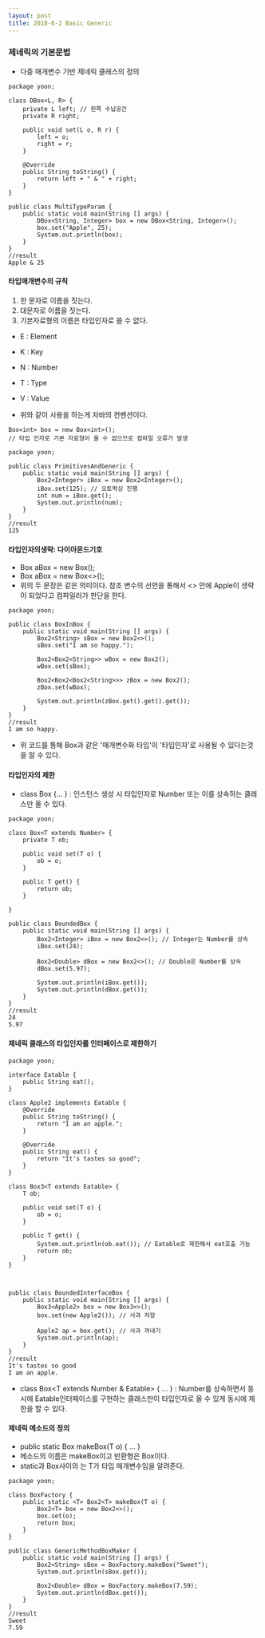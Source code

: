 ```yaml
---
layout: post
title: 2018-6-2 Basic Generic
---
```


### 제네릭의 기본문법

- 다중 매개변수 기반 제네릭 클래스의 정의

```
package yoon;

class DBox<L, R> {
    private L left; // 왼쪽 수납공간
    private R right;

    public void set(L o, R r) {
        left = o;
        right = r;
    }

    @Override
    public String toString() {
        return left + " & " + right;
    }
}

public class MultiTypeParam {
    public static void main(String [] args) {
        DBox<String, Integer> box = new DBox<String, Integer>();
        box.set("Apple", 25);
        System.out.println(box);
    }
}
//result
Apple & 25
```

#### 타입매개변수의 규칙

1. 한 문자로 이름을 짓는다.
2. 대문자로 이름을 짓는다.
3. 기본자료형의 이름은 타입인자로 쓸 수 없다.
- E : Element
- K : Key
- N : Number
- T : Type
- V : Value

- 위와 같이 사용을 하는게 자바의 컨벤션이다.

```
Box<int> box = new Box<int>();
// 타입 인자로 기본 자료형이 올 수 없으므로 컴파일 오류가 발생
```

```
package yoon;

public class PrimitivesAndGeneric {
    public static void main(String [] args) {
        Box2<Integer> iBox = new Box2<Integer>();
        iBox.set(125); // 오토박싱 진행
        int num = iBox.get();
        System.out.println(num);
    }
}
//result
125
```

#### 타입인자의생략: 다이아몬드기호

- Box<Apple> aBox = new Box<Apple>();
- Box<Apple> aBox = new Box<>();
- 위의 두 문장은 같은 의미이다. 참조 변수의 선언을 통해서 <> 안에 Apple이 생략이 되었다고 컴파일러가 판단을 한다.

```
package yoon;

public class BoxInBox {
    public static void main(String [] args) {
        Box2<String> sBox = new Box2<>();
        sBox.set("I am so happy.");

        Box2<Box2<String>> wBox = new Box2();
        wBox.set(sBox);

        Box2<Box2<Box2<String>>> zBox = new Box2();
        zBox.set(wBox);

        System.out.println(zBox.get().get().get());
    }
}
//result
I am so happy.
```
- 위 코드를 통해 Box<String>과 같은 '매개변수화 타입'이 '타입인자'로 사용될 수 있다는것을 알 수 있다.

#### 타입인자의 제한

- class Box<T extends Number> {... } : 인스턴스 생성 시 타입인자로 Number 또는 이를 상속하는 클래스만 올 수 있다.

```
package yoon;

class Box<T extends Number> {
	private T ob;

    public void set(T o) {
    	ob = o;
    }

    public T get() {
    	return ob;
    }

}

public class BoundedBox {
    public static void main(String [] args) {
        Box2<Integer> iBox = new Box2<>(); // Integer는 Number를 상속
        iBox.set(24);

        Box2<Double> dBox = new Box2<>(); // Double은 Number를 상속
        dBox.set(5.97);

        System.out.println(iBox.get());
        System.out.println(dBox.get());
    }
}
//result
24
5.97
```

#### 제네릭 클래스의 타입인자를 인터페이스로 제한하기

```
package yoon;

interface Eatable {
    public String eat();
}

class Apple2 implements Eatable {
    @Override
    public String toString() {
        return "I am an apple.";
    }

    @Override
    public String eat() {
        return "It's tastes so good";
    }
}

class Box3<T extends Eatable> {
    T ob;

    public void set(T o) {
        ob = o;
    }

    public T get() {
        System.out.println(ob.eat()); // Eatable로 제한해서 eat호출 가능
        return ob;
    }
}



public class BoundedInterfaceBox {
    public static void main(String [] args) {
        Box3<Apple2> box = new Box3<>();
        box.set(new Apple2()); // 사과 저장

        Apple2 ap = box.get(); // 사과 꺼내기
        System.out.println(ap);
    }
}
//result
It's tastes so good
I am an apple.
```
- class Box<T extends Number & Eatable> { ... } : Number를 상속하면서 동시에 Eatable인터페이스를 구현하는 클래스만이 타입인자로 올 수 있게 동시에 제한을 할 수 있다.

#### 제네릭 메소드의 정의

- public static <T> Box<T> makeBox(T o) { ... }
- 메소드의 이름은 makeBox이고 반환형은 Box<T>이다.
- static과 Box<T>사이의 <T>는 T가 타입 매개변수임을 알려준다.

```
package yoon;

class BoxFactory {
    public static <T> Box2<T> makeBox(T o) {
        Box2<T> box = new Box2<>();
        box.set(o);
        return box;
    }
}

public class GenericMethodBoxMaker {
    public static void main(String [] args) {
        Box2<String> sBox = BoxFactory.makeBox("Sweet");
        System.out.println(sBox.get());

        Box2<Double> dBox = BoxFactory.makeBox(7.59);
        System.out.println(dBox.get());
    }
}
//result
Sweet
7.59
```
